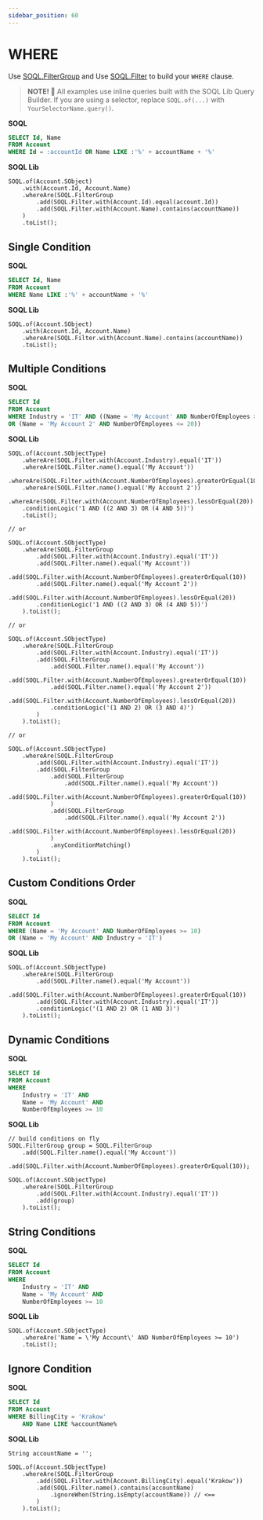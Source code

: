 ```yaml
---
sidebar_position: 60
---
```


# WHERE

Use [SOQL.FilterGroup](../../api/standard-soql/soql-filters-group.md) and Use [SOQL.Filter](../../api/standard-soql/soql-filter.md) to build your `WHERE` clause.

> **NOTE! 🚨**
> All examples use inline queries built with the SOQL Lib Query Builder.
> If you are using a selector, replace `SOQL.of(...)` with `YourSelectorName.query()`.

**SOQL**

```sql
SELECT Id, Name
FROM Account
WHERE Id = :accountId OR Name LIKE :'%' + accountName + '%'
```

**SOQL Lib**

```apex
SOQL.of(Account.SObject)
    .with(Account.Id, Account.Name)
    .whereAre(SOQL.FilterGroup
        .add(SOQL.Filter.with(Account.Id).equal(account.Id))
        .add(SOQL.Filter.with(Account.Name).contains(accountName))
    )
    .toList();
```

## Single Condition

**SOQL**

```sql
SELECT Id, Name
FROM Account
WHERE Name LIKE :'%' + accountName + '%'
```

**SOQL Lib**

```apex
SOQL.of(Account.SObject)
    .with(Account.Id, Account.Name)
    .whereAre(SOQL.Filter.with(Account.Name).contains(accountName))
    .toList();
```

## Multiple Conditions

**SOQL**

```sql
SELECT Id
FROM Account
WHERE Industry = 'IT' AND ((Name = 'My Account' AND NumberOfEmployees >= 10)
OR (Name = 'My Account 2' AND NumberOfEmployees <= 20))
```

**SOQL Lib**

```apex
SOQL.of(Account.SObjectType)
    .whereAre(SOQL.Filter.with(Account.Industry).equal('IT'))
    .whereAre(SOQL.Filter.name().equal('My Account'))
    .whereAre(SOQL.Filter.with(Account.NumberOfEmployees).greaterOrEqual(10))
    .whereAre(SOQL.Filter.name().equal('My Account 2'))
    .whereAre(SOQL.Filter.with(Account.NumberOfEmployees).lessOrEqual(20))
    .conditionLogic('1 AND ((2 AND 3) OR (4 AND 5))')
    .toList();

// or

SOQL.of(Account.SObjectType)
    .whereAre(SOQL.FilterGroup
        .add(SOQL.Filter.with(Account.Industry).equal('IT'))
        .add(SOQL.Filter.name().equal('My Account'))
        .add(SOQL.Filter.with(Account.NumberOfEmployees).greaterOrEqual(10))
        .add(SOQL.Filter.name().equal('My Account 2'))
        .add(SOQL.Filter.with(Account.NumberOfEmployees).lessOrEqual(20))
        .conditionLogic('1 AND ((2 AND 3) OR (4 AND 5))')
    ).toList();

// or

SOQL.of(Account.SObjectType)
    .whereAre(SOQL.FilterGroup
        .add(SOQL.Filter.with(Account.Industry).equal('IT'))
        .add(SOQL.FilterGroup
            .add(SOQL.Filter.name().equal('My Account'))
            .add(SOQL.Filter.with(Account.NumberOfEmployees).greaterOrEqual(10))
            .add(SOQL.Filter.name().equal('My Account 2'))
            .add(SOQL.Filter.with(Account.NumberOfEmployees).lessOrEqual(20))
            .conditionLogic('(1 AND 2) OR (3 AND 4)')
        )
    ).toList();

// or

SOQL.of(Account.SObjectType)
    .whereAre(SOQL.FilterGroup
        .add(SOQL.Filter.with(Account.Industry).equal('IT'))
        .add(SOQL.FilterGroup
            .add(SOQL.FilterGroup
                .add(SOQL.Filter.name().equal('My Account'))
                .add(SOQL.Filter.with(Account.NumberOfEmployees).greaterOrEqual(10))
            )
            .add(SOQL.FilterGroup
                .add(SOQL.Filter.name().equal('My Account 2'))
                .add(SOQL.Filter.with(Account.NumberOfEmployees).lessOrEqual(20))
            )
            .anyConditionMatching()
        )
    ).toList();
```

## Custom Conditions Order

**SOQL**

```sql
SELECT Id
FROM Account
WHERE (Name = 'My Account' AND NumberOfEmployees >= 10)
OR (Name = 'My Account' AND Industry = 'IT')
```

**SOQL Lib**

```apex
SOQL.of(Account.SObjectType)
    .whereAre(SOQL.FilterGroup
        .add(SOQL.Filter.name().equal('My Account'))
        .add(SOQL.Filter.with(Account.NumberOfEmployees).greaterOrEqual(10))
        .add(SOQL.Filter.with(Account.Industry).equal('IT'))
        .conditionLogic('(1 AND 2) OR (1 AND 3)')
    ).toList();
```

## Dynamic Conditions

**SOQL**

```sql
SELECT Id
FROM Account
WHERE
    Industry = 'IT' AND
    Name = 'My Account' AND
    NumberOfEmployees >= 10
```

**SOQL Lib**

```apex
// build conditions on fly
SOQL.FilterGroup group = SOQL.FilterGroup
    .add(SOQL.Filter.name().equal('My Account'))
    .add(SOQL.Filter.with(Account.NumberOfEmployees).greaterOrEqual(10));

SOQL.of(Account.SObjectType)
    .whereAre(SOQL.FilterGroup
        .add(SOQL.Filter.with(Account.Industry).equal('IT'))
        .add(group)
    ).toList();
```

## String Conditions

**SOQL**

```sql
SELECT Id
FROM Account
WHERE
    Industry = 'IT' AND
    Name = 'My Account' AND
    NumberOfEmployees >= 10
```

**SOQL Lib**

```apex
SOQL.of(Account.SObjectType)
    .whereAre('Name = \'My Account\' AND NumberOfEmployees >= 10')
    .toList();
```

## Ignore Condition

**SOQL**

```sql
SELECT Id
FROM Account
WHERE BillingCity = 'Krakow'
    AND Name LIKE %accountName%
```

**SOQL Lib**

```apex
String accountName = '';

SOQL.of(Account.SObjectType)
    .whereAre(SOQL.FilterGroup
        .add(SOQL.Filter.with(Account.BillingCity).equal('Krakow'))
        .add(SOQL.Filter.name().contains(accountName)
            .ignoreWhen(String.isEmpty(accountName)) // <==
        )
    ).toList();
```
